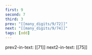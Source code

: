 ```yaml
---
first: 9
second: 7
third: 3
prev: "[[many_digits/9/72]]"
next: "[[many_digits/9/74]]"
tags: [odd]
---
```

prev2-in-text: [[71]]
next2-in-text: [[75]]
